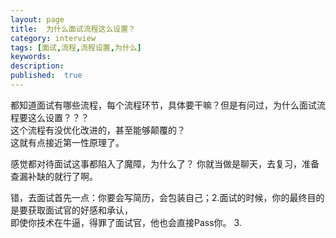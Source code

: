 ```yaml
---
layout: page
title:  为什么面试流程这么设置？
category: interview
tags: [面试,流程,流程设置,为什么]
keywords:
description:
published:  true
---
```


都知道面试有哪些流程，每个流程环节，具体要干嘛？但是有问过，为什么面试流程要这么设置？？？  
这个流程有没优化改进的，甚至能够颠覆的？  
这就有点接近第一性原理了。  

感觉都对待面试这事都陷入了魔障，为什么了？  你就当做是聊天，去复习，准备查漏补缺的就行了啊。  

错，去面试首先一点：你要会写简历，会包装自己；2.面试的时候，你的最终目的是要获取面试官的好感和承认，  
即使你技术在牛逼，得罪了面试官，他也会直接Pass你。
3.











